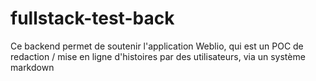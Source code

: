 # fullstack-test-back

Ce backend permet de soutenir l'application Weblio, qui est un POC de redaction / mise en ligne d'histoires par des utilisateurs, via un système markdown
